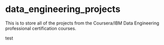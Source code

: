 # data_engineering_projects

This is to store all of the projects from the Coursera/IBM Data Engineering professional certification courses.





test
